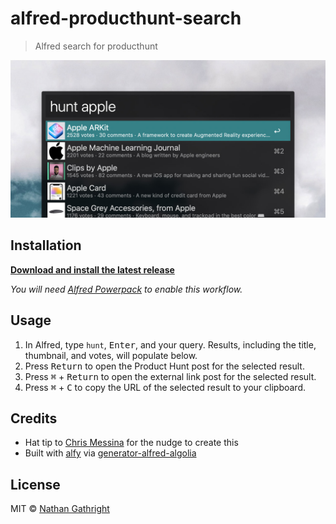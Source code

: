 # alfred-producthunt-search

> Alfred search for producthunt

![screenshot](screenshot.jpg)

## Installation
**<a download href="https://github.com/nathangathright/alfred-producthunt-search/releases/latest/download/alfred-producthunt-search.alfredworkflow">Download and install the latest release</a>** 

_You will need [Alfred Powerpack](https://www.alfredapp.com/powerpack/) to enable this workflow._

## Usage

1. In Alfred, type `hunt`, <kbd>Enter</kbd>, and your query. Results, including the title, thumbnail, and votes, will populate below.
2. Press <kbd>Return</kbd> to open the Product Hunt post for the selected result.
3. Press <kbd>⌘</kbd> + <kbd>Return</kbd> to open the external link post for the selected result.
4. Press <kbd>⌘</kbd> + <kbd>C</kbd> to copy the URL of the selected result to your clipboard.

## Credits
- Hat tip to [Chris Messina](https://twitter.com/chrismessina) for the nudge to create this
- Built with [alfy](https://github.com/sindresorhus/alfy) via [generator-alfred-algolia](https://github.com/prashantpalikhe/generator-alfred-algolia)

## License

MIT © [Nathan Gathright](https://github.com/nathangathright)
